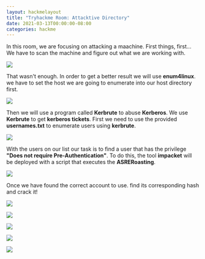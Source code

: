 ```yaml
---
layout: hackmelayout
title: "Tryhackme Room: Attacktive Directory"
date: 2021-03-13T00:00:00-08:00
categories: hackme
---
```


In this room, we are focusing on attacking a maachine. First things, first... We have to scan the machine and figure out what we are working with.

![](https://clamshatter.github.io/assets/attdir2.png)

That wasn't enough. In order to get a better result we will use __enum4linux__. we have to set the host we are going to enumerate into our host directory first.

![](https://clamshatter.github.io/asstes/attdir5.png)

Then we will use a program called __Kerbrute__ to abuse __Kerberos__. We use __Kerbrute__  to get __kerberos tickets__. First we need to use the provided __usernames.txt__ to enumerate users using __kerbrute__.

![](https://clamshatter.github.io/assets/attdir7.png)

With the users on our list our task is to find a user that has the privilege __"Does not require Pre-Authentication"__. To do this, the tool __impacket__ will be deployed with a script that executes the __ASRERoasting__. 

![](https://clamshatter.github.io/assets.attdir8.png)

Once we have found the correct account to use. find its corresponding hash and crack it!

![](https://clamshatter.github.io/assets/attdir9.png)

![](https://clamshatter.github.io/assets/attdir10.png)

![](https://clamshatter.github.io/assets/attdir11.png)

![](https://clamshatter.github.io/assets/attdir12.png)

![](https://clamshatter.github.io/assets/attdir1.png)